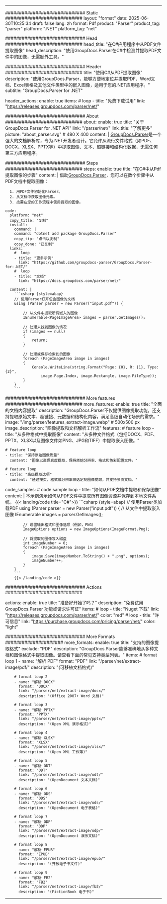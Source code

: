 


---
############################# Static ############################
layout: "format"
date:  2025-06-30T10:25:34
draft: false
lang: zh
format: Pdf
product: "Parser"
product_tag: "parser"
platform: ".NET"
platform_tag: "net"

############################# Head ############################
head_title: "在C#应用程序中从PDF文件提取图像"
head_description: "使用GroupDocs.Parser在C#中检测并提取PDF文件中的图像，无需额外工具。"

############################# Header ############################
title: "使用C#从PDF提取图像" 
description: "使用GroupDocs.Parser，能够方便地定位并提取PDF、Word文档、Excel表格及其他文件类型中的嵌入图像，适用于您的.NET应用程序。"
subtitle: "GroupDocs.Parser for .NET" 

header_actions:
  enable: true
  items:
    #  loop
    - title: "免费下载试用"
      link: "https://releases.groupdocs.com/parser/net/"
      
############################# About ############################
about:
    enable: true
    title: "关于GroupDocs.Parser for .NET API"
    link: "/parser/net/"
    link_title: "了解更多"
    picture: "about_parser.svg" # 480 X 400
    content: |
       [GroupDocs.Parser](/parser/net/)是一个强大的文档解析库，专为.NET开发者设计。它允许从流行文件格式（如PDF、DOCX、XLSX、PPTX等）中提取图像、文本、超链接和结构化数据，无需任何第三方应用程序。

############################# Steps ############################
steps:
    enable: true
    title: "在C#中从Pdf提取图像的步骤"
    content: |
      借助[GroupDocs.Parser](/parser/net/)，您可以在数个步骤中从PDF文档中提取图像：
      
      1. 用PDF文件初始化Parser。
      2. 从文档中获取图像元素。
      3. 按需在您的工作流程中使用提取的图像。
   
    code:
      platform: "net"
      copy_title: "复制"
      install:
        command: |
        command: "dotnet add package GroupDocs.Parser"
        copy_tip: "点击以复制"
        copy_done: "已复制"
      links:
        #  loop
        - title: "更多示例"
          link: "https://github.com/groupdocs-parser/GroupDocs.Parser-for-.NET/"
        #  loop
        - title: "文档"
          link: "https://docs.groupdocs.com/parser/net/"
          
      content: |
        ```csharp {style=abap}
        // 使用Parser打开包含图像的文档
        using (Parser parser = new Parser("input.pdf")) {

            // 从文件中提取所有嵌入的图像
            IEnumerable<PageImageArea> images = parser.GetImages();

            // 处理未找到图像的情况
            if (images == null)
            {
                return;
            }

            // 处理或保存检索到的图像
            foreach (PageImageArea image in images)
            {
                Console.WriteLine(string.Format("Page: {0}, R: {1}, Type: {2}", 
                    image.Page.Index, image.Rectangle, image.FileType));
            }
        }
        ```  

############################# More features ############################
more_features:
  enable: true
  title: "全面的文档内容提取"
  description: "GroupDocs.Parser不仅提供图像提取功能，还支持提取原始文本、超链接、元数据和结构化内容，满足高级自动化场景的需求。"
  image: "/img/parser/features_extract-image.webp" # 500x500 px
  image_description: "图像提取和文档解析工作流"
  features:
    # feature loop
    - title: "从多种格式中提取图像"
      content: "从多种文件格式（包括DOCX、PDF、PPTX、XLSX以及图像文件如PNG、JPG和TIFF）中提取嵌入图像。"

    # feature loop
    - title: "保持原始图像质量"
      content: "图像以高保真度提取，保持原始分辨率、格式和色彩配置文件。"

    # feature loop
    - title: "高级提取选项"
      content: "通过按页、格式或分辨率筛选定制图像提取，并支持多页文档。"
      
  code_samples:
    # code sample loop
    - title: "如何从PDF文档中提取和保存图像"
      content: |
        本示例演示如何从PDF文件中提取所有图像资源并保存到本地文件系统。
        {{< landing/code title="C#">}}
        ```csharp {style=abap}
        //  使用Parser类加载PDF
        using (Parser parser = new Parser("input.pdf"))
        {
            // 从文件中提取嵌入图像
            IEnumerable<PageImageArea> images = parser.GetImages();

            // 设置输出格式和图像选项（例如，PNG）
            ImageOptions options = new ImageOptions(ImageFormat.Png);

            // 将提取的图像写入磁盘
            int imageNumber = 0;
            foreach (PageImageArea image in images)
            {
                image.Save(imageNumber.ToString() + ".png", options);
                imageNumber++;
            }
        }
        ```
        {{< /landing/code >}}


############################# Actions ############################

actions:
  enable: true
  title: "准备好开始了吗？"
  description: "免费试用 GroupDocs.Parser 功能或请求许可证"
  items:
    #  loop
    - title: "Nuget 下载"
      link: "https://releases.groupdocs.com/parser/net/"
      color: "red"
        #  loop
    - title: "许可信息"
      link: "https://purchase.groupdocs.com/pricing/parser/net/"
      color: "light"


############################# More Formats #####################
more_formats:
    enable: true
    title: "支持的图像提取格式"
    exclude: "PDF"
    description: "GroupDocs.Parser能够准确地从多种文档和图像格式中提取图像。请查看下面的常见支持类型列表。"
    items: 
        # format loop 1
        - name: "解析 PDF"
          format: "PDF"
          link: "/parser/net/extract-image/pdf/"
          description: "(可移植文档格式)"
          
        # format loop 2
        - name: "解析 DOCX"
          format: "DOCX"
          link: "/parser/net/extract-image/docx/"
          description: "(Office 2007+ Word 文档)"
          
        # format loop 3
        - name: "解析 PPTX"
          format: "PPTX"
          link: "/parser/net/extract-image/pptx/"
          description: "(Open XML 演示格式)"
          
        # format loop 4
        - name: "解析 XLSX"
          format: "XLSX"
          link: "/parser/net/extract-image/xlsx/"
          description: "(Open XML 工作簿)"
          
        # format loop 5
        - name: "解析 ODT"
          format: "ODT"
          link: "/parser/net/extract-image/odt/"
          description: "(OpenDocument 文本文档)"
          
        # format loop 6
        - name: "解析 ODS"
          format: "ODS"
          link: "/parser/net/extract-image/ods/"
          description: "(OpenDocument 电子表格)"
          
        # format loop 7
        - name: "解析 ODP"
          format: "ODP"
          link: "/parser/net/extract-image/odp/"
          description: "(OpenDocument 演示文稿)"
          
        # format loop 8
        - name: "解析 EPUB"
          format: "EPUB"
          link: "/parser/net/extract-image/epub/"
          description: "(开放电子书文件)"
          
        # format loop 9
        - name: "解析 FB2"
          format: "FB2"
          link: "/parser/net/extract-image/fb2/"
          description: "(FictionBook 电子书)"
         
          

---